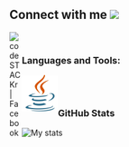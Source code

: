 ## Connect with me <img src="https://media.giphy.com/media/igt9SVsWARYFm699dU/giphy.gif" width="32">

[<img align="left" alt="codeSTACKr | Facebook" width="22px" src="https://cdn1.iconfinder.com/data/icons/social-web-icons/154/facebook-f-letter-logo-logotype-512.png" />][facebook]

<br/>

### Languages and Tools:

<img align="left" alt="Java" width="64px" src="https://raw.githubusercontent.com/github/explore/80688e429a7d4ef2fca1e82350fe8e3517d3494d/topics/java/java.png" />

<br/>
<br/>

### GitHub Stats

![My stats](https://github-readme-stats.vercel.app/api?username=Oleksandr-Kononiuk&show_icons=true&count_private=true)

[facebook]: https://www.facebook.com/profile.php?id=100014693370420
